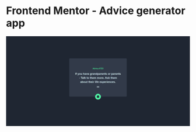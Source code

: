 # Frontend Mentor - Advice generator app

![Design preview for the Advice generator app coding challenge](./screenshot.png)
